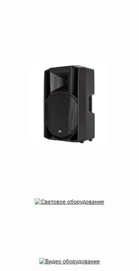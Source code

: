 <HTML>
<HEAD>
<meta charset="utf-8">
</HEAD>
<BODY>

<script type\"text/javascript">

</script>
<h1 align="center">Компания "МАЖОР"</h1>
<br>

<h1 align="center">звуковое оборудование</h1>
<a href="susi.html"><p align="center"><img src="rcf.jpg" alt="звуковое оборудование"></p></a>
<br><br>

<h1 align="center">Световое оборудование</h1>
<a href="pelmetosi.html"><p align="center"><img src="свет.jpg" alt="Световое оборудование"></p></a>
<br><br>

<h1 align="center">Видео оборудование</h1>
<a href="sobaka.html"><p align="center"><img src="dt770.jpg" alt="Видео оборудование"></p></a>

<br><br>
<body background="grad.jpg">
<body text="WHITE">
</BODY>	

